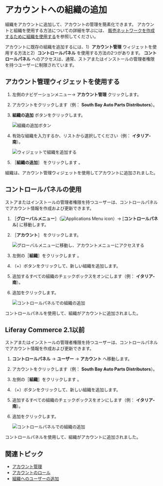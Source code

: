 # アカウントへの組織の追加

組織をアカウントに追加して、アカウントの管理を簡素化できます。 アカウントと組織を使用する方法についての詳細を学ぶには、 [販売ネットワークを作成するために組織を使用する](./using-organizations-to-create-a-sales-network.md)を参照してください。

アカウントに既存の組織を追加するには、1）**アカウント管理** ウィジェットを使用する方法と2）**コントロールパネル** を使用する方法の2つがあります。 **コントロールパネル** へのアクセスは、通常、ストアまたはインストールの管理者権限を持つユーザーに制限されています。

<a name="using-the-account-management-widget" />

## アカウント管理ウィジェットを使用する

1. 左側のナビゲーションメニュー→ **アカウント管理** クリックします。
1. アカウントをクリックします（例： **South Bay Auto Parts Distributors**）。
1. **組織の追加** ボタンをクリックします。

    ![組織の追加ボタン](./adding-organizations-to-accounts/images/01.png)

1. 有効な組織を入力するか、リストから選択してください（例： **イタリア-南**）。

    ![ウィジェットで組織を追加する](./adding-organizations-to-accounts/images/02.png)

1. ［**組織の追加**］ をクリックします 。

組織は、アカウント管理ウィジェットを使用してアカウントに追加されました。

<a name="using-the-control-panel" />

## コントロールパネルの使用

ストアまたはインストールの管理者権限を持つユーザーは、コントロールパネルでアカウント情報を作成および更新できます。

1. ［**グローバルメニュー**］（![Applications Menu icon](../../images/icon-applications-menu.png)）→ [**コントロールパネル**] に移動します。
1. ［**アカウント**］ をクリックします。

    ![グローバルメニューに移動し、アカウントメニューにアクセスする](./adding-organizations-to-accounts/images/04.png)

1. 左側の［**組織**］をクリックします 。
1. （+）ボタンをクリックして、新しい組織を追加します。
1. 追加するすべての組織のチェックボックスをオンにします（例： **イタリア-南**）。
1. 追加をクリックします。

    ![コントロールパネルでの組織の追加](./adding-organizations-to-accounts/images/03.png)

コントロールパネルを使用して、組織がアカウントに追加されました。

<a name="liferay-commerce-21-and-below" />

## Liferay Commerce 2.1以前

ストアまたはインストールの管理者権限を持つユーザーは、コントロールパネルでアカウント情報を作成および更新できます。

1. **コントロールパネル** → **ユーザー** → **アカウント** へ移動します。
1. アカウントをクリックします（例： **South Bay Auto Parts Distributors**）。
1. 左側の［**組織**］をクリックします 。
1. （+）ボタンをクリックして、新しい組織を追加します。
1. 追加するすべての組織のチェックボックスをオンにします（例： **イタリア-南**）。
1. 追加をクリックします。

    ![コントロールパネルでの組織の追加](./adding-organizations-to-accounts/images/03.png)

コントロールパネルを使用して、組織がアカウントに追加されました。

<a name="additional-information" />

## 関連トピック

* [アカウント管理](../account-management.md)
* [アカウントのロール](./account-roles.md)
* [組織へのユーザーの追加](https://learn.liferay.com/w/dxp/users-and-permissions/organizations/adding-users-to-organizations)
